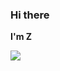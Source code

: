 ### Hi there

**I'm Z** 

<img src="https://github-readme-stats.vercel.app/api?username=bin549&show_icons=true&theme=onedark" align="left" style="margin-right: 0.5rem;" />
